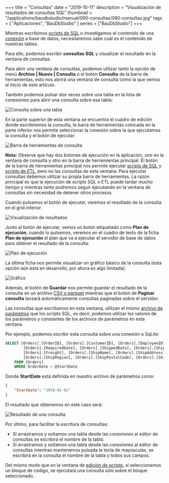 +++
title = "Consultas"
date = "2019-10-11"
description = "Visualización de resultados de consultas SQL"
thumbnail = "/applications/baudbstudio/manual/090-consultas/090-consultas.jpg"
tags = [ "Aplicaciones", "BauDbStudio" ]
series = ["BauDbStudio"]
+++

Mientras escribimos [scripts de SQL](/blog/applications/baudbstudio/manual/040-scripts-sql/040-scripts-sql) o
investigamos el contenido de una [conexión](/blog/applications/baudbstudio/manual/020-conexiones/020-conexiones)
a base de datos, necesitaremos sabe cuál es el contenido de nuestras tablas.
	
Para ello, podemos escribir **consultas SQL** y visualizar el resultado en la ventana de consultas.

Para abrir una ventana de consultas, podemos utilizar tanto la opción de menú **Archivo | Nuevo | Consulta** o
el botón **Consulta** de la barra de herramientas, esto nos abrirá una ventana de consulta
como la que vemos al inicio de este artículo.
	
También podemos pulsar dos veces sobre una tabla en la lista de conexiones para abrir una consulta sobre
esa tabla:

![Consulta sobre una tabla](/blog/applications/baudbstudio/manual/090-consultas/consultatabla.jpg "Consulta sobre una tabla")
		   
En la parte superior de esta ventana se encuentra el cuadro de edición donde escribiremos la consulta, la barra
de herramientas colocada en la parte inferior nos permite seleccionar la conexión sobre la que ejecutamos
la consulta y el botón de ejecutar:

![Barra de herramientas de consulta](/blog/applications/baudbstudio/manual/090-consultas/barraherramientas.jpg "Barra de herramientas de consulta")
	
**Nota:** Observe que hay dos botones de ejecución en la aplicación, uno en la ventana de consulta y
otro en la barra de herramientas principal. El botón de la barra de herramientas principal nos permite
ejecutar [scripts de SQL](/blog/applications/baudbstudio/manual/040-scripts-sql/040-scripts-sql) y 
[scripts de ETL](/blog/applications/baudbstudio/manual/120-scripts-etl/120-scripts-etl), pero no las consultas de esta ventana. Para ejecutar
consultas debemos utilizar su propia barra de herramientas. La razón principal es que la ejecución de scripts
SQL o ETL puede tardar mucho tiempo y mientras tanto podremos seguir ejecutando en la ventana de consultas sin
necesidad de detener otros procesos.
	
Cuando pulsamos el botón de ejecutar, veremos el resultado de la consulta en el grid inferior:

![Visualización de resultados](/blog/applications/baudbstudio/manual/090-consultas/resultadosconsulta.jpg "Visualización de resultados consulta")
			
Junto al botón de ejecutar, vemos un botón etiquetado como **Plan de ejecución**, cuando lo pulsemos, veremos en el cuadro de texto
de la ficha **Plan de ejecución** el plan que va a ejecutar el servidor de base de datos para obtener el resultado de la consulta:
	
![Plan de ejecución](/blog/applications/baudbstudio/manual/090-consultas/planejecucion.jpg "Plan de ejecución de una consulta")

La última ficha nos permite visualizar un gráfico básico de la consulta (esta opción aún esta en desarrollo, por ahora es algo limitada):

![Gráfico](/blog/applications/baudbstudio/manual/090-consultas/graficoconsulta.jpg "Gráfico de una consulta")

Además, el botón de **Guardar** nos permite guardar el resultado de la consulta en un archivo 
[CSV o parquet](/blog/applications/baudbstudio/manual/095-archivos-de-datos/095-archivos-de-datos) mientras que el botón de
**Paginar consulta** lanzará automáticamente consultas paginadas sobre el servidor.
	
Las consultas que escribamos en esta ventana, utilizan el mismo 
[archivo de parámetros](/blog/applications/baudbstudio/manual/045-archivos-de-parametros/045-archivos-de-parametros) que los
scripts SQL, es decir, podemos utilizar los valores de los parámetros y constantes de los archivos de parámetros 
en esta ventana.
	
Por ejemplo, podemos escribir esta consulta sobre una conexión a SqLite:

```SQL
SELECT [Orders].[OrderID], [Orders].[CustomerID], [Orders].[EmployeeID], [Orders].[OrderDate], 
		[Orders].[RequiredDate], [Orders].[ShippedDate], [Orders].[ShipVia], 
		[Orders].[Freight], [Orders].[ShipName], [Orders].[ShipAddress], [Orders].[ShipCity], 
		[Orders].[ShipRegion], [Orders].[ShipPostalCode], [Orders].[ShipCountry]
	FROM [Orders]
	WHERE OrderDate > @StartDate
```

Donde **StartDate** está definida en nuestro archivo de parámetros como:

```JSON
{
	"StartDate": "1970-01-01"
}
```
	
El resultado que obtenemos en este caso será:

![Resultado de una consulta](/blog/applications/baudbstudio/manual/090-consultas/resultadosconsultaparametros.jpg "Resultado de una consulta con parámetros sobre SqLite")

Por último, para facilitar la escritura de consultas:


* Si arrastramos y soltamos una tabla desde las conexiones al editor de consultas se escribirá el nombre de la tabla.
* Si arrastramos y soltamos una tabla desde las conexiones al editor de consultas mientras mantenemos pulsada
la tecla de mayúsculas, se escribirá en la consulta el nombre de la tabla y todos sus campos.
		
Del mismo modo que en la ventana de [edición de scripts](/blog/applications/baudbstudio/manual/040-scripts-sql/040-scripts-sql),
si seleccionamos un bloque de código, se ejecutará una consulta sólo sobre el bloque seleccionado.